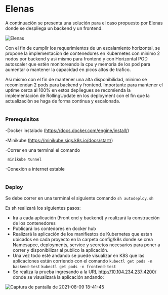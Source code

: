 # Elenas 

A continuación se presenta una solución para el caso propuesto por Elenas donde se despliega un backend y un frontend.


![Elenas](https://user-images.githubusercontent.com/1924809/128785803-2ad2b3ac-0071-4fe9-a56e-ee9fed62b871.png)


Con el fin de cumplir los requerimientos de un escalamiento horizontal, se propone la implementaciòn de contenedores en Kubernetes con minimo 2 nodos por backend y asì mismo para frontend y con Horizontal POD autoscaler que estèn monitoreando la cpu y memoria de los pod para aumentar o mantener la capacidad en picos altos de trafico.
 
Asì mismo con el fin de mantener una alta disponibilidad, minimo se recomiendan 2 pods para backend y frontend. Importante para mantener el uptime cerca al 100%  en estos depliegues se recomienda la implementaciòn de RollingUpdate en los deployment con el fin que la actualizaciòn se haga de forma continua y escalonada.


#

### Prerequisitos
-Docker instalado (https://docs.docker.com/engine/install/)

-Minikube (https://minikube.sigs.k8s.io/docs/start/)

-Correr en una terminal el comando 

``` minikube tunnel```

-Conexiòn a internet estable
#
### Deploy

Se debe correr en una terminal el siguiente comando
``` sh autodeploy.sh ```

Es sh realizará los siguientes pasos:

- Irá a cada aplicación (Front end y backend) y realizará la construcciòn de los contenedores
- Publicará los contedores en docker hub
- Realizará la aplicación de los manifiestos de Kubernetes que estan ubicados en cada proyecto en la carpeta config/k8s donde se crea Namesapce, deployments, service y secretos necesarios para poner a correr y disponibilizar al publico la aplicación.
- Una vez todo esté andando se puede visualizar en K8S que las aplicaciones están corriendo con el comando
   ``` kubectl get pods -n backend-test ```
   ``` kubectl get pods -n frontend-test ```
- Se realiza la prueba ingresando a la URL http://10.104.234.237:4200/ donde se visualizará la aplicación andando:

![Captura de pantalla de 2021-08-09 18-41-45](https://user-images.githubusercontent.com/1924809/128787726-54e8829d-1273-457d-9a45-c5c1bf857705.png)

#

